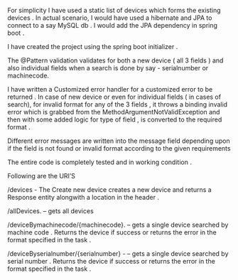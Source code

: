 For simplicity I have used a static list of devices which forms the existing devices . In actual scenario, I would have used a hibernate and JPA to connect to a say MySQL db . I would add the JPA dependency in spring boot .

I have created  the project using the spring boot initializer .  

The @Pattern validation validates for both a new device ( all 3 fields ) and also individual fields when a search is done by say - serialnumber or machinecode.


I have written a Customized error handler for a customized error to be returned .
In case of new device or even for individual fields ( in cases of search), for invalid format  for any of the 3 fields , it throws a binding invalid error which is grabbed from the MethodArgumentNotValidException and then with some added logic for type of field , is converted to the required format .

Different error messages are written into the message field depending upon if the field is not found or invalid format according to the given requirements

The entire code is completely tested and in working condition .


Following are the URI’S

/devices - The Create new device creates a new device and returns a Response entity alongwith a location in the header .

/allDevices.  – gets all devices

/deviceBymachinecode/{machinecode}.  – gets a single device searched by machine code .
Returns the device if success or returns the error in the format specified in the task .

/deviceByserialnumber/{serialnumber} -   – gets a single device searched by serial number .
Returns the device if success or returns the error in the format specified in the task .


